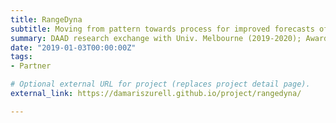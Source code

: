 ```yaml
---
title: RangeDyna
subtitle: Moving from pattern towards process for improved forecasts of species range dynamics
summary: DAAD research exchange with Univ. Melbourne (2019-2020); Awarded to Damaris Zurell.
date: "2019-01-03T00:00:00Z"
tags:
- Partner

# Optional external URL for project (replaces project detail page).
external_link: https://damariszurell.github.io/project/rangedyna/

---
```

